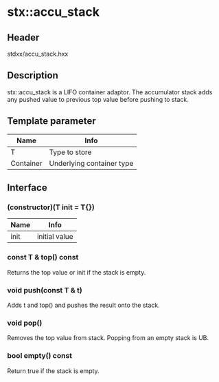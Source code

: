 # stx::accu_stack

## Header
stdxx/accu_stack.hxx

## Description
stx::accu_stack is a LIFO container adaptor.
The accumulator stack adds any pushed value to previous top value before pushing to stack.

## Template parameter
| Name      | Info                      |
| -         | -                         |
| T         | Type to store             |
| Container | Underlying container type |

## Interface

### (constructor)(T init = T{})
| Name      | Info                      |
| -         | -                         |
| init      | initial value             |

### const T & top() const
Returns the top value or init if the stack is empty.

### void push(const T & t)
Adds t and top() and pushes the result onto the stack.

### void pop()
Removes the top value from stack. Popping from an empty stack is UB.

### bool empty() const
Return true if the stack is empty.